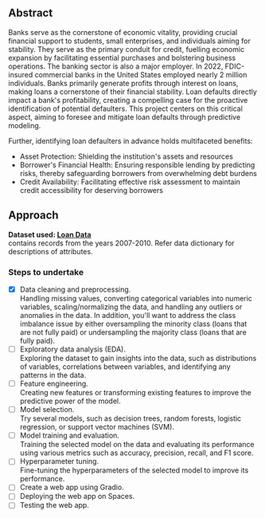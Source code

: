 ## Abstract
Banks serve as the cornerstone of economic vitality, providing crucial financial support to students, small enterprises, and individuals aiming for stability. They serve as the primary conduit for credit, fuelling economic expansion by facilitating essential purchases and bolstering business operations. The banking sector is also a major employer. In 2022, FDIC-insured commercial banks in the United States employed nearly 2 million individuals. Banks primarily generate profits through interest on loans, making loans a cornerstone of their financial stability. Loan defaults directly impact a bank's profitability, creating a compelling case for the proactive identification of potential defaulters. This project centers on this critical aspect, aiming to foresee and mitigate loan defaults through predictive modeling.

Further, identifying loan defaulters in advance holds multifaceted benefits:

- Asset Protection: Shielding the institution's assets and resources
- Borrower's Financial Health: Ensuring responsible lending by predicting risks, thereby safeguarding borrowers from overwhelming debt burdens
- Credit Availability: Facilitating effective risk assessment to maintain credit accessibility for deserving borrowers

## Approach
**Dataset used: [Loan Data](https://www.kaggle.com/datasets/itssuru/loan-data/)**  
contains records from the years 2007-2010. Refer data dictionary for descriptions of attributes. 

### Steps to undertake
- [x] Data cleaning and preprocessing.  
Handling missing values, converting categorical variables into numeric variables, scaling/normalizing the data, and handling any outliers or anomalies in the data. In addition, you'll want to address the class imbalance issue by either oversampling the minority class (loans that are not fully paid) or undersampling the majority class (loans that are fully paid).  
- [ ] Exploratory data analysis (EDA).  
Exploring the dataset to gain insights into the data, such as distributions of variables, correlations between variables, and identifying any patterns in the data.  
- [ ] Feature engineering.  
Creating new features or transforming existing features to improve the predictive power of the model.  
- [ ] Model selection.  
Try several models, such as decision trees, random forests, logistic regression, or support vector machines (SVM).  
- [ ] Model training and evaluation.  
Training the selected model on the data and evaluating its performance using various metrics such as accuracy, precision, recall, and F1 score.  
- [ ] Hyperparameter tuning.  
Fine-tuning the hyperparameters of the selected model to improve its performance.   
- [ ] Create a web app using Gradio.  
- [ ] Deploying the web app on Spaces.  
- [ ] Testing the web app.  
